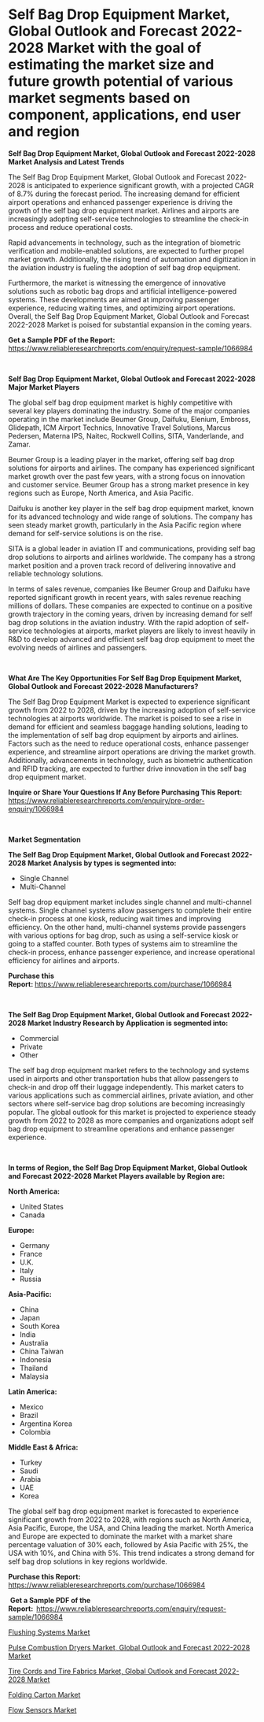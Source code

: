 <p><h1>Self Bag Drop Equipment Market, Global Outlook and Forecast 2022-2028 Market with the goal of estimating the market size and future growth potential of various market segments based on component, applications, end user and region</h1></p><p><strong>Self Bag Drop Equipment Market, Global Outlook and Forecast 2022-2028 Market Analysis and Latest Trends</strong></p>
<p><p>The Self Bag Drop Equipment Market, Global Outlook and Forecast 2022-2028 is anticipated to experience significant growth, with a projected CAGR of 8.7% during the forecast period. The increasing demand for efficient airport operations and enhanced passenger experience is driving the growth of the self bag drop equipment market. Airlines and airports are increasingly adopting self-service technologies to streamline the check-in process and reduce operational costs.</p><p>Rapid advancements in technology, such as the integration of biometric verification and mobile-enabled solutions, are expected to further propel market growth. Additionally, the rising trend of automation and digitization in the aviation industry is fueling the adoption of self bag drop equipment.</p><p>Furthermore, the market is witnessing the emergence of innovative solutions such as robotic bag drops and artificial intelligence-powered systems. These developments are aimed at improving passenger experience, reducing waiting times, and optimizing airport operations. Overall, the Self Bag Drop Equipment Market, Global Outlook and Forecast 2022-2028 Market is poised for substantial expansion in the coming years.</p></p>
<p><strong>Get a Sample PDF of the Report:&nbsp;</strong> <a href="https://www.reliableresearchreports.com/enquiry/request-sample/1066984">https://www.reliableresearchreports.com/enquiry/request-sample/1066984</a></p>
<p>&nbsp;</p>
<p><strong>Self Bag Drop Equipment Market, Global Outlook and Forecast 2022-2028 Major Market Players</strong></p>
<p><p>The global self bag drop equipment market is highly competitive with several key players dominating the industry. Some of the major companies operating in the market include Beumer Group, Daifuku, Elenium, Embross, Glidepath, ICM Airport Technics, Innovative Travel Solutions, Marcus Pedersen, Materna IPS, Naitec, Rockwell Collins, SITA, Vanderlande, and Zamar.</p><p>Beumer Group is a leading player in the market, offering self bag drop solutions for airports and airlines. The company has experienced significant market growth over the past few years, with a strong focus on innovation and customer service. Beumer Group has a strong market presence in key regions such as Europe, North America, and Asia Pacific.</p><p>Daifuku is another key player in the self bag drop equipment market, known for its advanced technology and wide range of solutions. The company has seen steady market growth, particularly in the Asia Pacific region where demand for self-service solutions is on the rise.</p><p>SITA is a global leader in aviation IT and communications, providing self bag drop solutions to airports and airlines worldwide. The company has a strong market position and a proven track record of delivering innovative and reliable technology solutions.</p><p>In terms of sales revenue, companies like Beumer Group and Daifuku have reported significant growth in recent years, with sales revenue reaching millions of dollars. These companies are expected to continue on a positive growth trajectory in the coming years, driven by increasing demand for self bag drop solutions in the aviation industry. With the rapid adoption of self-service technologies at airports, market players are likely to invest heavily in R&D to develop advanced and efficient self bag drop equipment to meet the evolving needs of airlines and passengers.</p></p>
<p>&nbsp;</p>
<p><strong>What Are The Key Opportunities For Self Bag Drop Equipment Market, Global Outlook and Forecast 2022-2028 Manufacturers?</strong></p>
<p><p>The Self Bag Drop Equipment Market is expected to experience significant growth from 2022 to 2028, driven by the increasing adoption of self-service technologies at airports worldwide. The market is poised to see a rise in demand for efficient and seamless baggage handling solutions, leading to the implementation of self bag drop equipment by airports and airlines. Factors such as the need to reduce operational costs, enhance passenger experience, and streamline airport operations are driving the market growth. Additionally, advancements in technology, such as biometric authentication and RFID tracking, are expected to further drive innovation in the self bag drop equipment market.</p></p>
<p><strong>Inquire or Share Your Questions If Any Before Purchasing This Report:</strong> <a href="https://www.reliableresearchreports.com/enquiry/pre-order-enquiry/1066984">https://www.reliableresearchreports.com/enquiry/pre-order-enquiry/1066984</a></p>
<p>&nbsp;</p>
<p><strong>Market Segmentation</strong></p>
<p><strong>The Self Bag Drop Equipment Market, Global Outlook and Forecast 2022-2028 Market Analysis by types is segmented into:</strong></p>
<p><ul><li>Single Channel</li><li>Multi-Channel</li></ul></p>
<p><p>Self bag drop equipment market includes single channel and multi-channel systems. Single channel systems allow passengers to complete their entire check-in process at one kiosk, reducing wait times and improving efficiency. On the other hand, multi-channel systems provide passengers with various options for bag drop, such as using a self-service kiosk or going to a staffed counter. Both types of systems aim to streamline the check-in process, enhance passenger experience, and increase operational efficiency for airlines and airports.</p></p>
<p><strong>Purchase this Report:&nbsp;</strong><a href="https://www.reliableresearchreports.com/purchase/1066984">https://www.reliableresearchreports.com/purchase/1066984</a></p>
<p>&nbsp;</p>
<p><strong>The Self Bag Drop Equipment Market, Global Outlook and Forecast 2022-2028 Market Industry Research by Application is segmented into:</strong></p>
<p><ul><li>Commercial</li><li>Private</li><li>Other</li></ul></p>
<p><p>The self bag drop equipment market refers to the technology and systems used in airports and other transportation hubs that allow passengers to check-in and drop off their luggage independently. This market caters to various applications such as commercial airlines, private aviation, and other sectors where self-service bag drop solutions are becoming increasingly popular. The global outlook for this market is projected to experience steady growth from 2022 to 2028 as more companies and organizations adopt self bag drop equipment to streamline operations and enhance passenger experience.</p></p>
<p>&nbsp;</p>
<p><strong>In terms of Region, the Self Bag Drop Equipment Market, Global Outlook and Forecast 2022-2028 Market Players available by Region are:</strong></p>
<p>
    <p> <strong> North America: </strong>
        <ul>
            <li>United States</li>
            <li>Canada</li>
        </ul>
        </p> 
    <p> <strong> Europe: </strong>
        <ul>
            <li>Germany</li>
            <li>France</li>
            <li>U.K.</li>
            <li>Italy</li>
            <li>Russia</li>
        </ul>
        </p> 
    <p> <strong> Asia-Pacific: </strong>
        <ul>
            <li>China</li>
            <li>Japan</li>
            <li>South Korea</li>
            <li>India</li>
            <li>Australia</li>
            <li>China Taiwan</li>
            <li>Indonesia</li>
            <li>Thailand</li>
            <li>Malaysia</li>
        </ul>
        </p> 
    <p> <strong> Latin America: </strong>
        <ul>
            <li>Mexico</li>
            <li>Brazil</li>
            <li>Argentina Korea</li>
            <li>Colombia</li>
        </ul>
        </p> 
    <p> <strong> Middle East & Africa: </strong>
        <ul>
            <li>Turkey</li>
            <li>Saudi</li>
            <li>Arabia</li>
            <li>UAE</li>
            <li>Korea</li>
        </ul>
    </p>
    </p>
<p><p>The global self bag drop equipment market is forecasted to experience significant growth from 2022 to 2028, with regions such as North America, Asia Pacific, Europe, the USA, and China leading the market. North America and Europe are expected to dominate the market with a market share percentage valuation of 30% each, followed by Asia Pacific with 25%, the USA with 10%, and China with 5%. This trend indicates a strong demand for self bag drop solutions in key regions worldwide.</p></p>
<p><strong>Purchase this Report: </strong><a href="https://www.reliableresearchreports.com/purchase/1066984">https://www.reliableresearchreports.com/purchase/1066984</a></p>
<p>&nbsp;<strong>Get a Sample PDF of the Report:&nbsp;&nbsp;</strong><a href="https://www.reliableresearchreports.com/enquiry/request-sample/1066984">https://www.reliableresearchreports.com/enquiry/request-sample/1066984</a></p>
<p><strong></strong></p>
<p><p><a href="https://medium.com/@jenniferwhite656/flushing-systems-market-size-reveals-the-best-marketing-channels-in-global-industry-9ba90a167ffd">Flushing Systems Market</a></p><p><a href="https://github.com/tamvrosiya/Market-Research-Report-List-2/blob/main/pulse-combustion-dryers-market-global-outlook-and-forecast-2022-2028-market.md">Pulse Combustion Dryers Market, Global Outlook and Forecast 2022-2028 Market</a></p><p><a href="https://github.com/joannesouthgate/Market-Research-Report-List-1/blob/main/tire-cords-and-tire-fabrics-market-global-outlook-and-forecast-2022-2028-market.md">Tire Cords and Tire Fabrics Market, Global Outlook and Forecast 2022-2028 Market</a></p><p><a href="https://medium.com/@jenniferwhite656/folding-carton-market-comprehensive-assessment-by-type-application-and-geography-2a193637d78a">Folding Carton Market</a></p><p><a href="https://medium.com/@timothywilliamson1992/flow-sensors-nbsp-market-focuses-on-market-share-size-and-projected-forecast-till-2031-00218dbaa86d">Flow Sensors Market</a></p></p>